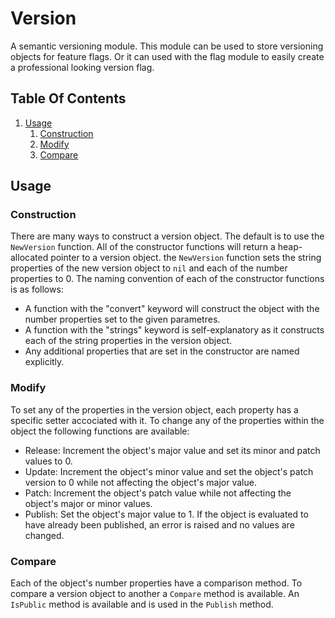# Version

A semantic versioning module. This module can be used to store versioning objects for feature flags. Or it can used with the flag module to easily create a professional looking version flag.

## Table Of Contents
1. [Usage](#usage)
    1. [Construction](#construction)
    2. [Modify](#modify)
    3. [Compare](#compare)
## Usage
### Construction
There are many ways to construct a version object. The default is to use the `NewVersion` function. All of the constructor functions will return a heap-allocated pointer to a version object. the `NewVersion` function sets the string properties of the new version object to `nil` and each of the number properties to 0. The naming convention of each of the constructor functions is as follows:
- A function with the "convert" keyword will construct the object with the number properties set to the given parametres.
- A function with the "strings" keyword is self-explanatory as it constructs each of the string properties in the version object.
- Any additional properties that are set in the constructor are named explicitly.
### Modify
To set any of the properties in the version object, each property has a specific setter accociated with it.
To change any of the properties within the object the following functions are available:
- Release: Increment the object's major value and set its minor and patch values to 0.
- Update: Increment the object's minor value and set the object's patch version to 0 while not affecting the object's major value.
- Patch: Increment the object's patch value while not affecting the object's major or minor values.
- Publish: Set the object's major value to 1. If the object is evaluated to have already been published, an error is raised and no values are changed.
### Compare
Each of the object's number properties have a comparison method. To compare a version object to another a `Compare` method is available. An `IsPublic` method is available and is used in the `Publish` method.